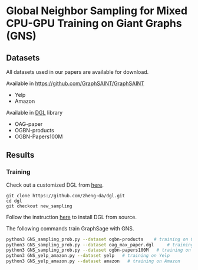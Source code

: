 
Global Neighbor Sampling for Mixed CPU-GPU Training on Giant Graphs (GNS)
============

## Datasets


All datasets used in our papers are available for download.

Available in https://github.com/GraphSAINT/GraphSAINT
* Yelp
* Amazon

Available in [DGL](https://github.com/dmlc/dgl) library
* OAG-paper
* OGBN-products
* OGBN-Papers100M


Results
-------

### Training

Check out a customized DGL from [here](https://github.com/zheng-da/dgl/tree/new_sampling).

```
git clone https://github.com/zheng-da/dgl.git
cd dgl
git checkout new_sampling
```

Follow the instruction [here](https://doc.dgl.ai/install/index.html) to install DGL from source.

The following commands train GraphSage with GNS.

```bash
python3 GNS_sampling_prob.py --dataset ogbn-products    # training on OGBN-products
python3 GNS_sampling_prob.py --dataset oag_max_paper.dgl     # training on OAG-paper, OGBN-products and OGBN-Papers100M
python3 GNS_sampling_prob.py --dataset ogbn-papers100M   # training on OGBN-Papers100M
python3 GNS_yelp_amazon.py --dataset yelp   # training on Yelp
python3 GNS_yelp_amazon.py --dataset amazon   # training on Amazon
```

